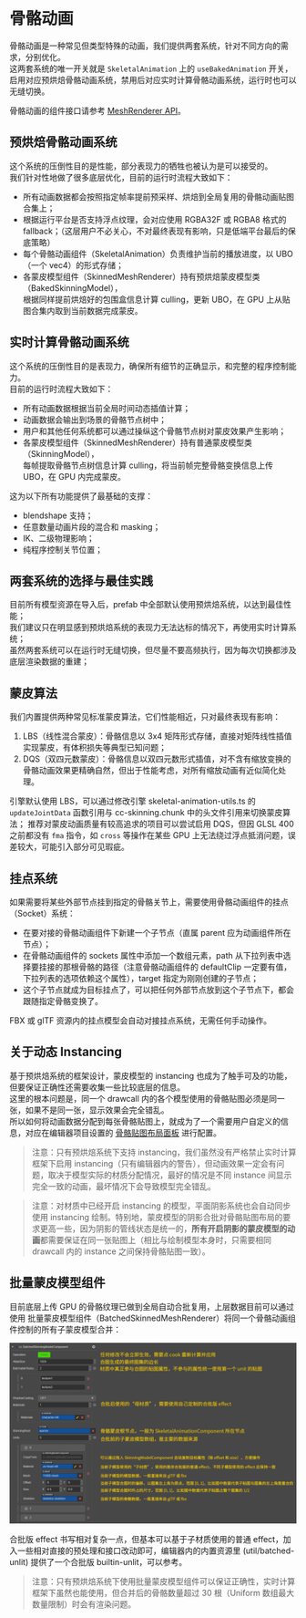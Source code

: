 
# 骨骼动画

骨骼动画是一种常见但类型特殊的动画，我们提供两套系统，针对不同方向的需求，分别优化。<br>
这两套系统的唯一开关就是 `SkeletalAnimation` 上的 `useBakedAnimation` 开关，<br>
启用对应预烘焙骨骼动画系统，禁用后对应实时计算骨骼动画系统，运行时也可以无缝切换。

骨骼动画的组件接口请参考 [MeshRenderer API](https://docs.cocos.com/creator3d/api/zh/classes/animation.skeletalanimation.html)。

## 预烘焙骨骼动画系统

这个系统的压倒性目的是性能，部分表现力的牺牲也被认为是可以接受的。<br>
我们针对性地做了很多底层优化，目前的运行时流程大致如下：
* 所有动画数据都会按照指定帧率提前预采样、烘焙到全局复用的骨骼动画贴图合集上；
* 根据运行平台是否支持浮点纹理，会对应使用 RGBA32F 或 RGBA8 格式的 fallback；（这层用户不必关心，不对最终表现有影响，只是低端平台最后的保底策略）
* 每个骨骼动画组件（SkeletalAnimation）负责维护当前的播放进度，以 UBO（一个 vec4）的形式存储；
* 各蒙皮模型组件（SkinnedMeshRenderer）持有预烘焙蒙皮模型类（BakedSkinningModel），<br>
  根据同样提前烘焙好的包围盒信息计算 culling，更新 UBO，在 GPU 上从贴图合集内取到当前数据完成蒙皮。

## 实时计算骨骼动画系统

这个系统的压倒性目的是表现力，确保所有细节的正确显示，和完整的程序控制能力。<br>
目前的运行时流程大致如下：
* 所有动画数据根据当前全局时间动态插值计算；
* 动画数据会输出到场景的骨骼节点树中；
* 用户和其他任何系统都可以通过操纵这个骨骼节点树对蒙皮效果产生影响；
* 各蒙皮模型组件（SkinnedMeshRenderer）持有普通蒙皮模型类（SkinningModel），<br>
  每帧提取骨骼节点树信息计算 culling，将当前帧完整骨骼变换信息上传 UBO，在 GPU 内完成蒙皮。

这为以下所有功能提供了最基础的支撑：
* blendshape 支持；
* 任意数量动画片段的混合和 masking；
* IK、二级物理影响；
* 纯程序控制关节位置；

## 两套系统的选择与最佳实践

目前所有模型资源在导入后，prefab 中全部默认使用预烘焙系统，以达到最佳性能；<br>
我们建议只在明显感到预烘焙系统的表现力无法达标的情况下，再使用实时计算系统；<br>
虽然两套系统可以在运行时无缝切换，但尽量不要高频执行，因为每次切换都涉及底层渲染数据的重建；<br>

## 蒙皮算法

我们内置提供两种常见标准蒙皮算法，它们性能相近，只对最终表现有影响：

1. LBS（线性混合蒙皮）：骨骼信息以 3x4 矩阵形式存储，直接对矩阵线性插值实现蒙皮，有体积损失等典型已知问题；
3. DQS（双四元数蒙皮）：骨骼信息以双四元数形式插值，对不含有缩放变换的骨骼动画效果更精确自然，但出于性能考虑，对所有缩放动画有近似简化处理。

引擎默认使用 LBS，可以通过修改引擎 skeletal-animation-utils.ts 的 `updateJointData` 函数引用与 cc-skinning.chunk 中的头文件引用来切换蒙皮算法；
推荐对蒙皮动画质量有较高追求的项目可以尝试启用 DQS，但因 GLSL 400 之前都没有 `fma` 指令，如 `cross` 等操作在某些 GPU 上无法绕过浮点抵消问题，误差较大，可能引入部分可见瑕疵。

## 挂点系统

如果需要将某些外部节点挂到指定的骨骼关节上，需要使用骨骼动画组件的挂点（Socket）系统：
* 在要对接的骨骼动画组件下新建一个子节点（直属 parent 应为动画组件所在节点）；
* 在骨骼动画组件的 sockets 属性中添加一个数组元素，path 从下拉列表中选择要挂接的那根骨骼的路径（注意骨骼动画组件的 defaultClip 一定要有值，下拉列表的选项依赖这个属性），target 指定为刚刚创建的子节点；
* 这个子节点就成为目标挂点了，可以把任何外部节点放到这个子节点下，都会跟随指定骨骼变换了。

FBX 或 glTF 资源内的挂点模型会自动对接挂点系统，无需任何手动操作。

## 关于动态 Instancing

基于预烘焙系统的框架设计，蒙皮模型的 instancing 也成为了触手可及的功能，但要保证正确性还需要收集一些比较底层的信息。<br>
这里的根本问题是，同一个 drawcall 内的各个模型使用的骨骼贴图必须是同一张，如果不是同一张，显示效果会完全错乱。<br>
所以如何将动画数据分配到每张骨骼贴图上，就成为了一个需要用户自定义的信息，对应在编辑器项目设置的 [骨骼贴图布局面板](../../editor/project/joints-texture-layout.md) 进行配置。<br>

> 注意：只有预烘焙系统下支持 instancing，我们虽然没有严格禁止实时计算框架下启用 instancing（只有编辑器内的警告），但动画效果一定会有问题，取决于模型实际的材质分配情况，最好的情况是不同 instance 间显示完全一致的动画，最坏情况下会导致模型完全错乱。

> 注意：对材质中已经开启 instancing 的模型，平面阴影系统也会自动同步使用 instancing 绘制。特别地，蒙皮模型的阴影合批对骨骼贴图布局的要求更高一些，因为阴影的管线状态是统一的，**所有开启阴影的蒙皮模型的动画**都需要保证在同一张贴图上（相比与绘制模型本身时，只需要相同 drawcall 内的 instance 之间保持骨骼贴图一致）。

## 批量蒙皮模型组件

目前底层上传 GPU 的骨骼纹理已做到全局自动合批复用，上层数据目前可以通过使用 批量蒙皮模型组件（BatchedSkinnedMeshRenderer）将同一个骨骼动画组件控制的所有子蒙皮模型合并：

![](batched-skinning-model-component.png)

合批版 effect 书写相对复杂一点，但基本可以基于子材质使用的普通 effect，加入一些相对直接的预处理和接口改动即可，编辑器内的内置资源里 (util/batched-unlit) 提供了一个合批版 builtin-unlit，可以参考。

> 注意：只有预烘焙系统下使用批量蒙皮模型组件可以保证正确性，实时计算框架下虽然也能使用，但合并后的骨骼数量超过 30 根（Uniform 数组最大数量限制）时会有渲染问题。
